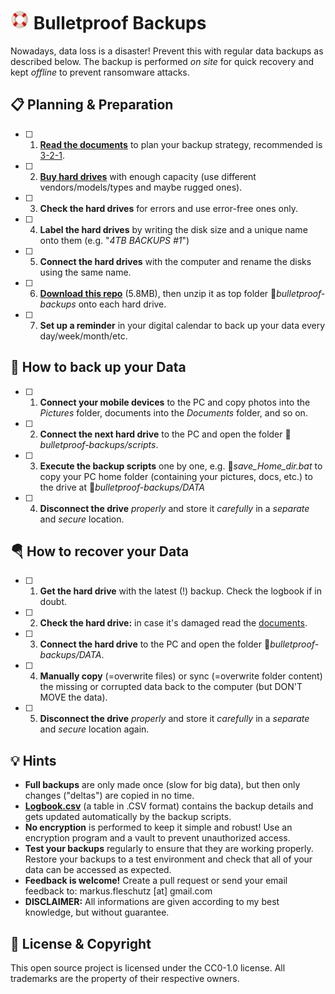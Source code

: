 ![image](docs/folder.jpg) Bulletproof Backups
========================================
Nowadays, data loss is a disaster! Prevent this with regular data backups as described below. The backup is performed *on site* for quick recovery and kept *offline* to prevent ransomware attacks.

📋 Planning & Preparation
--------------------------
- [ ] 1. **[Read the documents](docs/)** to plan your backup strategy, recommended is [3-2-1](docs/3-2-1_Backup_Strategy.md).
- [ ] 2. **[Buy hard drives](https://www.amazon.com/s?k=harddisk)** with enough capacity (use different vendors/models/types and maybe rugged ones).
- [ ] 3. **Check the hard drives** for errors and use error-free ones only.
- [ ] 4. **Label the hard drives** by writing the disk size and a unique name onto them (e.g. "*4TB BACKUPS #1*")
- [ ] 5. **Connect the hard drives** with the computer and rename the disks using the same name.
- [ ] 6. **[Download this repo](https://github.com/fleschutz/bulletproof-backups/archive/refs/tags/v1.0.zip)**  (5.8MB), then unzip it as top folder 📁*bulletproof-backups* onto each hard drive.
- [ ] 7. **Set up a reminder** in your digital calendar to back up your data every day/week/month/etc.

💾 How to back up your Data
----------------------------
- [ ] 1. **Connect your mobile devices** to the PC and copy photos into the *Pictures* folder, documents into the *Documents* folder, and so on.
- [ ] 2. **Connect the next hard drive** to the PC and open the folder 📁*bulletproof-backups/scripts*.
- [ ] 3. **Execute the backup scripts** one by one, e.g. 📄*save_Home_dir.bat* to copy your PC home folder (containing your pictures, docs, etc.) to the drive at 📁*bulletproof-backups/DATA*
- [ ] 4. **Disconnect the drive** *properly* and store it *carefully* in a *separate* and *secure* location.

🪂 How to recover your Data
---------------------------
- [ ] 1. **Get the hard drive** with the latest (!) backup. Check the logbook if in doubt.
- [ ] 2. **Check the hard drive:** in case it's damaged read the [documents](docs/).
- [ ] 3. **Connect the hard drive** to the PC and open the folder 📁*bulletproof-backups/DATA*.
- [ ] 4. **Manually copy** (=overwrite files) or sync (=overwrite folder content) the missing or corrupted data back to the computer (but DON'T MOVE the data).
- [ ] 5. **Disconnect the drive** *properly* and store it *carefully* in a *separate* and *secure* location again.

💡 Hints
--------
* **Full backups** are only made once (slow for big data), but then only changes ("deltas") are copied in no time.
* **[Logbook.csv](DATA/Logbook.csv)** (a table in .CSV format) contains the backup details and gets updated automatically by the backup scripts.
* **No encryption** is performed to keep it simple and robust! Use an encryption program and a vault to prevent unauthorized access.
* **Test your backups** regularly to ensure that they are working properly. Restore your backups to a test environment and check that all of your data can be accessed as expected.
* **Feedback is welcome!** Create a pull request or send your email feedback to: markus.fleschutz [at] gmail.com
* **DISCLAIMER:** All informations are given according to my best knowledge, but without guarantee.

🤝 License & Copyright
-----------------------
This open source project is licensed under the CC0-1.0 license. All trademarks are the property of their respective owners.
